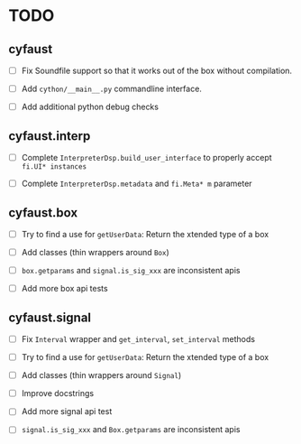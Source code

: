 # TODO

## cyfaust

- [ ] Fix Soundfile support so that it works out of the box without compilation.

- [ ] Add `cython/__main__.py` commandline interface.

- [ ] Add additional python debug checks

## cyfaust.interp

- [ ] Complete `InterpreterDsp.build_user_interface` to properly accept `fi.UI* instances`

- [ ] Complete `InterpreterDsp.metadata` and `fi.Meta* m` parameter

## cyfaust.box

- [ ] Try to find a use for `getUserData`: Return the xtended type of a box

- [ ] Add classes (thin wrappers around `Box`)

- [ ] `box.getparams` and `signal.is_sig_xxx` are inconsistent apis

- [ ] Add more box api tests


## cyfaust.signal

- [ ] Fix `Interval` wrapper and `get_interval`, `set_interval` methods

- [ ] Try to find a use for `getUserData`: Return the xtended type of a box

- [ ] Add classes (thin wrappers around `Signal`)

- [ ] Improve docstrings

- [ ] Add more signal api test

- [ ] `signal.is_sig_xxx` and `Box.getparams` are inconsistent apis

